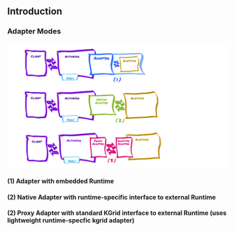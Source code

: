 ## Introduction


### Adapter Modes
![Adapter Modes](./adapter-modes.png)

#### (1) Adapter with embedded Runtime

#### (2) Native Adapter with runtime-specific interface to external Runtime

#### (2) Proxy Adapter with standard KGrid interface to external Runtime (uses lightweight runtime-specfic kgrid adapter) 

